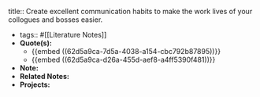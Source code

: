 title:: Create excellent communication habits to make the work lives of your collogues and bosses easier.

- tags:: #[[Literature Notes]]
- **Quote(s):**
	- {{embed ((62d5a9ca-7d5a-4038-a154-cbc792b87895))}}
	- {{embed ((62d5a9ca-d26a-455d-aef8-a4ff5390f481))}}
- **Note:**
- **Related Notes:**
- **Projects:**